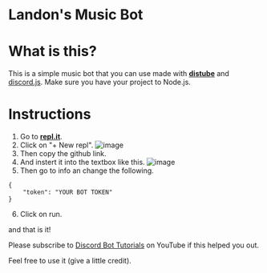 # Landon's Music Bot

# What is this?
This is a simple music bot that you can use made with **[distube](https://distube.js.org/index.html#/)** and [discord.js](https://discord.js.org/#/).
Make sure you have your project to Node.js.

# Instructions
1. Go to **[repl.it](https://replit.com/)**.
2. Click on "+ New repl".
![image](https://user-images.githubusercontent.com/75545991/126704385-4fa4daa3-4bb7-4dca-8c48-e2cfe176b7e8.png)
3. Then copy the github link.
4. And instert it into the textbox like this.
![image](https://user-images.githubusercontent.com/75545991/126704631-12ab8885-1b90-4898-b1d6-b434d87360eb.png)
5. Then go to info an change the following.
```
{
    "token": "YOUR BOT TOKEN"
}
```
6. Click on run.

and that is it!

Please subscribe to [Discord Bot Tutorials](https://www.youtube.com/channel/UCQqkYv3qVlpvc4_n1M8PA4w?sub_confirmation=1) on YouTube if this helped you out.

Feel free to use it (give a little credit).
